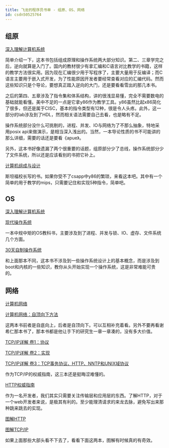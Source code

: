 ```yaml
---
title: 飞龙的程序员书单 - 组原、OS、网络
id: csdn50525764
---
```


## 组原

[深入理解计算机系统](http://book.douban.com/subject/5333562/)

简单介绍一下，这本书包括组成原理和操作系统两大部分知识。第二、三章学完之后，逆向就算是入门了。国内的教材很少有拿汇编和C语言对比教学的书籍，这样的教学方法很实用。因为现在汇编很少用于写程序了，主要大量用于反编译；而C语言主要用于嵌入式开发，为了性能原因开发者要经常查看对应的汇编代码。然而这些知识只是个导论，要想真正踏入逆向的大门，还是要看看雪出的那几本书。

之后的第四、五章涉及了指令集和体系结构，讲的很浅显易懂，完全不需要数电的基础就能看懂。美中不足的一点是它拿y86作为教学工具。y86虽然比起x86简化了很多，但还是属于CISC，基本的指令类型有12种，很是令人头疼。此外，这一部分的lab涉及到了HDL，然而相关语法需要自己去看，也是略有不足。

操作系统部分没什么可挑剔的，进程、并发、IO与网络为了不那么抽象，特地采用posix api来做演示，是相当深入浅出的。当然，一本导论性质的书不可能讲的那么详细，需要的话还是要看《apue》。

另外，这本书好像遗漏了两个很重要的话题，组原部分少了总线，操作系统部分少了文件系统，所以还是应该看别的书把它补上。

[计算机组成与设计](http://book.douban.com/subject/26604008/)

斯坦福校长写的书。如果你受不了csapp中y86的繁琐，来看这本吧。其中有一个简单的用于教学的mips，只需要记住和实现5种指令，简单吧。

## OS

[深入理解计算机系统](http://book.douban.com/subject/5333562/)

[现代操作系统](http://book.douban.com/subject/3852290/)

一本中规中矩的OS教科书，主要涉及到了进程、并发与锁、IO、虚存、文件系统几个方面。

[30天自制操作系统](http://book.douban.com/subject/11530329/)

和上面那本不同，这本书不涉及到一些操作系统设计上的基本概念，而是涉及到boot和内核的一些知识，教你从头开始实现一个操作系统，这是非常难能可贵的。

## 网络

[计算机网络](http://book.douban.com/subject/10510747/)

[计算机网络：自顶向下方法](http://book.douban.com/subject/26176870/)

这两本书前者是自底向上，后者是自顶向下。可以互相补充着看。另外不要再看谢希仁那本书了，那本书都是他让手下的研究生一章一章凑的，没有多大价值。

[TCP/IP详解 卷1：协议](http://book.douban.com/subject/1088054/)

[TCP/IP详解 卷2：实现](http://book.douban.com/subject/1087767/)

[TCP/IP详解 卷3：TCP事务协议、HTTP、NNTP和UNIX域协议](http://book.douban.com/subject/1058634/)

作为TCP/IP的权威指南，这三本还是挺晦涩难懂的。

[HTTP权威指南](http://book.douban.com/subject/10746113/)

作为一名开发者，我们其实只需要关注传输层和应用层的东西。了解HTTP，对于一个web开发者来说，是极其有利的。至少能理清请求的来龙去脉，避免写出来那种跳来跳去的实现。

[图解HTTP](http://book.douban.com/subject/25863515/)

[图解TCP/IP](http://book.douban.com/subject/24737674/)

如果上面那些大部头看不下去了，看看下面这两本，图解有时候真的有奇效。